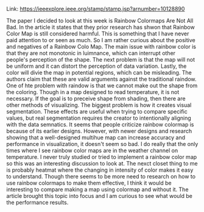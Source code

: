 Link: https://ieeexplore.ieee.org/stamp/stamp.jsp?arnumber=10128890

The paper I decided to look at this week is Rainbow Colormaps Are Not All Bad. In the article it states that they prior research has shwon that Rainbow Color Map is still considered harmful. This is something that I have never paid attention to or seen as much. So I am rather curious about the positive and negatives of a Rainbow Colo Map. The main issue with rainbow color is that they are not monotonic in luimnance, which can interrupt other people's perception of the shape. The next problem is that the map will not be uniform and it can distort the perception of data variation. Lastly, the color will divie the map in potential regions, which can be misleading. The authors claim that these are valid arguments against the traditional raindow. One of hte problem with raindow is that we cannot make out the shape from the coloring. Though in a map designed to read temperature, it is not necessary. If the goal is to preceive shape from shading, then there are other methods of visualizing. The biggest problem is how it creates visual segmentation. These effects are useful when trying to compare specific values, but real segmentation requires the creator to intentionally aligning with the data semnatics. It seems that people criticize rainbow colormap is because of its earlier designs. However, with newer designs and research showing that a well-designed multihue map can increase accuracy and performance in visualization, it doesn't seem so bad. I do really that the only times where I see rainbow color maps are in the weather channel on temperature. I never truly studied or tried to implement a rainbow color map so this was an interesting discussion to look at. The nexct closet thing to me is probably heatmat where the changing in intensity of color makes it easy to understand. Though there seems to be more need to research on how to use rainbow colormaps to make them effective, I think it would be interesting to compare making a map using colormap and without it. The article brought this topic into focus and I am curious to see what would be the performance results.

